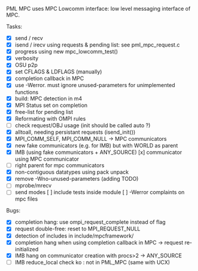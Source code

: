 
PML MPC uses MPC Lowcomm interface: low level messaging interface of MPC.


Tasks:
- [x] send / recv
- [x] isend / irecv using requests & pending list: see pml_mpc_request.c
- [x] progress using new mpc_lowcomm_test()
- [x] verbosity
- [x] OSU p2p
- [x] set CFLAGS & LDFLAGS (manually)
- [x] completion callback in MPC
- [x] use -Werror. must ignore unused-parameters for unimplemented functions
- [x] build: MPC detection in m4
- [x] MPI Status set on completion
- [x] free-list for pending list
- [x] Reformating with OMPI rules
- [ ] check request/OBJ usage (init should be called auto ?)
- [x] alltoall, needing persistant requests (isend_init())
- [x] MPI_COMM_SELF, MPI_COMM_NULL -> MPC communicators
- [x] new fake communicators (e.g. for IMB) but with WORLD as parent
- [x] IMB (using fake communicators + ANY_SOURCE)
  [x] communicator using MPC communicator
- [ ] right parent for mpc communicators
- [x] non-contiguous datatypes using pack unpack
- [x] remove -Wno-unused-parameters (adding TODO)
- [ ] mprobe/mrecv
- [ ] send modes
  [ ] include tests inside module
  [ ] -Werror complaints on mpc files

Bugs:
- [x] completion hang: use ompi_request_complete instead of flag
- [x] request double-free: reset to MPI_REQUEST_NULL
- [x] detection of includes in include/mpcframework/
- [x] completion hang when using completion callback in MPC -> request re-initialized
- [x] IMB hang on communicator creation with procs>2 -> ANY_SOURCE
- [ ] IMB reduce_local check ko : not in PML_MPC (same with UCX)
